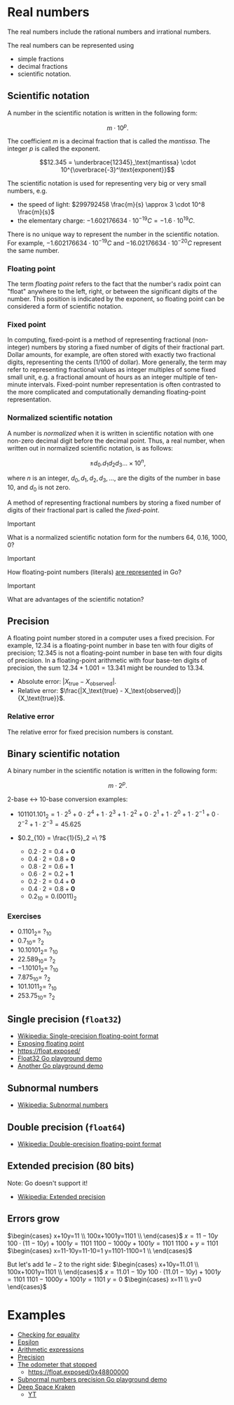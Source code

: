 # Real numbers

The real numbers include the rational numbers and irrational numbers.

The real numbers can be represented using

* simple fractions
* decimal fractions
* scientific notation.

## Scientific notation

A number in the scientific notation is written in the following form:

$$m \cdot 10^p.$$

The coefficient $m$ is a decimal fraction that is called the *mantissa*. The integer $p$ is called the exponent.

$$12.345 = \underbrace{12345}_\text{mantissa} \cdot 10^{\overbrace{-3}^\text{exponent}}$$

The scientific notation is used for representing very big or very small numbers, e.g.

* the speed of light: $299792458 \frac{m}{s} \approx 3 \cdot 10^8 \frac{m}{s}$
* the elementary charge: $−1.602176634 \cdot 10^{−19} C = -1.6 \cdot 10^{19}C$.

There is no unique way to represent the number in the scientific notation. For example, $−1.602176634 \cdot 10^{−19} C$ and $−16.02176634 \cdot 10^{−20} C$ represent the same number.

### Floating point

The term *floating point* refers to the fact that the number's radix point can
"float" anywhere to the left, right, or between the significant digits of the
number. This position is indicated by the exponent, so floating point can be
considered a form of scientific notation.

### Fixed point

In computing, fixed-point is a method of representing fractional (non-integer) numbers by storing a fixed number of digits
of their fractional part. Dollar amounts, for example, are often stored with exactly two fractional digits, representing
the cents (1/100 of dollar). More generally, the term may refer to representing fractional values as integer multiples of
some fixed small unit, e.g. a fractional amount of hours as an integer multiple of ten-minute intervals. Fixed-point number
representation is often contrasted to the more complicated and computationally demanding floating-point representation.

### Normalized scientific notation

A number is *normalized* when it is written in
scientific notation with one non-zero decimal digit before the decimal point.
Thus, a real number, when written out in normalized scientific notation, is as
follows:

$$\pm d_0 . d_1 d_2 d_3 \dots \times 10^n,$$

where $n$ is an integer, $d_0, d_1, d_2, d_3, \ldots,$ are the digits of the number in base 10, and $d_0$ is not zero. 

A method of representing fractional numbers by storing a fixed number of digits of their fractional part is called the *fixed-point*.

> [!IMPORTANT]  
> What is a normalized scientific notation form for the numbers 64, 0.16, 1000, 0?

> [!IMPORTANT]
> How floating-point numbers (literals) [are represented](https://go.dev/ref/spec#Floating-point_literals) in Go?

> [!IMPORTANT]
> What are advantages of the scientific notation?

## Precision

A floating point number stored in a computer uses a fixed precision. For example, $12.34$ is a floating-point number in base ten with four digits of precision; $12.345$ is not a floating-point number in base ten with four digits of precision. In a floating-point arithmetic with four base-ten digits of precision, the sum $12.34 + 1.001 = 13.341$ might be rounded to $13.34$.

* Absolute error: $|X_\text{true} - X_\text{observed}|$.
* Relative error: $\frac{|X_\text{true} - X_\text{observed}|}{X_\text{true}}$.

### Relative error

The relative error for fixed precision numbers is constant.

## Binary scientific notation

A binary number in the scientific notation is written in the following form:

$$m \cdot 2^p.$$

2-base $\leftrightarrow$ 10-base conversion examples:

* $101101.101_2 = 1\cdot2^5+0\cdot2^4+1\cdot2^3+1\cdot2^2+0\cdot2^1+1\cdot2^0+1\cdot2^{-1}+0\cdot2^{-2}+1\cdot2^{-3}=45.625$

* $0.2_{10} = \frac{1}{5}_2 =\ ?$
  * $0.2 \cdot 2 = 0.4 + \textbf{0}$
  * $0.4 \cdot 2 = 0.8 + \textbf{0}$
  * $0.8 \cdot 2 = 0.6 + \textbf{1}$
  * $0.6 \cdot 2 = 0.2 + \textbf{1}$
  * $0.2 \cdot 2 = 0.4 + \textbf{0}$
  * $0.4 \cdot 2 = 0.8 + \textbf{0}$
  * $0.2_{10} = 0.(0011)_2$

### Exercises
* $0.1101_2 = \ ?_{10}$ 
* $0.7_{10} = \ ?_2$
* $10.10101_2 = \ ?_{10}$
* $22.589_{10} = \ ?_2$
* $-1.10101_2 = \ ?_{10}$
* $7.875_{10} = \ ?_2$
* $101.1011_2 = \ ?_{10}$
* $253.75_{10} = \ ?_2$

## Single precision (`float32`)

* [Wikipedia: Single-precision floating-point format](https://en.wikipedia.org/wiki/Single-precision_floating-point_format)
* [Exposing floating point](https://ciechanow.ski/exposing-floating-point/)
* https://float.exposed/
* [Float32 Go playground demo](https://go.dev/play/p/ppV7IGUk9SX)
* [Another Go playground demo](https://goplay.tools/snippet/q82DkD5aKLK)

## Subnormal numbers

* [Wikipedia: Subnormal numbers](https://en.wikipedia.org/wiki/Subnormal_number)

## Double precision (`float64`)

* [Wikipedia: Double-precision floating-point format](https://en.wikipedia.org/wiki/Double-precision_floating-point_format)

## Extended precision (80 bits)

Note: Go doesn't support it!

* [Wikipedia: Extended precision](https://en.wikipedia.org/wiki/Extended_precision)


## Errors grow

$\begin{cases}
x+10y=11 \\
100x+1001y=1101 \\
\end{cases}$
$x=11-10y$
$100 \cdot (11-10y)+1001y=1101$
$1100-1000y+1001y=1101$
$1100+y=1101$
$\begin{cases}
x=11-10y=11-10=1
y=1101-1100=1 \\
\end{cases}$

But let's add $1e-2$ to the right side:
$\begin{cases}
x+10y=11.01 \\
100x+1001y=1101 \\
\end{cases}$
$x=11.01-10y$
$100 \cdot (11.01-10y)+1001y=1101$
$1101-1000y+1001y=1101$
$y=0$
$\begin{cases}
x=11 \\
y=0
\end{cases}$

# Examples 

* [Checking for equality](https://go.dev/play/p/lKdvVM72C-Y)
* [Epsilon](https://go.dev/play/p/iUP37yY5Cdt)
* [Arithmetic expressions](https://go.dev/play/p/-MKUWeDBml7)
* [Precision](https://go.dev/play/p/l-LAjux3JAm)
* [The odometer that stopped](https://go.dev/play/p/CLmsmYeYQDS)
   * https://float.exposed/0x48800000
* [Subnormal numbers precision Go playground demo](https://go.dev/play/p/zYLUSFOpyDX)
* [Deep Space Kraken](https://wiki.kerbalspaceprogram.com/wiki/Deep_Space_Kraken)
  * [YT](https://www.youtube.com/watch?v=bfuoMhhye4g)
